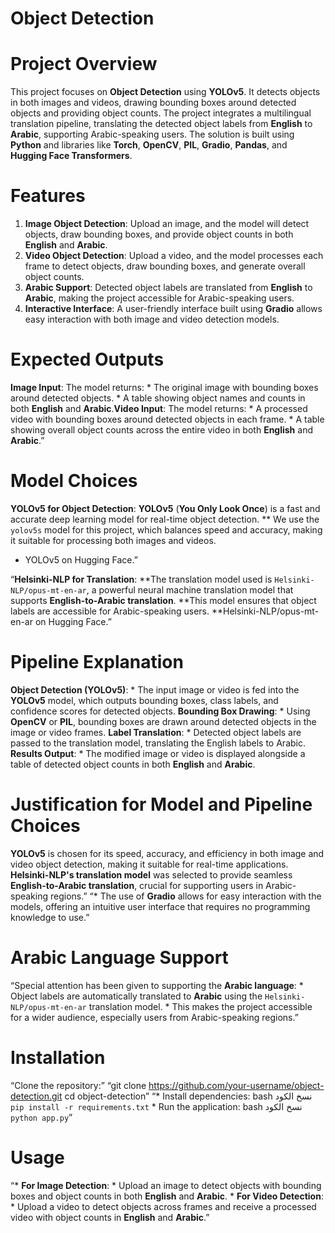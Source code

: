 # Object Detection

# Project Overview
This project focuses on **Object Detection** using **YOLOv5**. It detects objects in both images and videos, drawing bounding boxes around detected objects and providing object counts. The project integrates a multilingual translation pipeline, translating the detected object labels from **English** to **Arabic**, supporting Arabic-speaking users. The solution is built using **Python** and libraries like **Torch**, **OpenCV**, **PIL**, **Gradio**, **Pandas**, and **Hugging Face Transformers**.

# Features
1. **Image Object Detection**: Upload an image, and the model will detect objects, draw bounding boxes, and provide object counts in both **English** and **Arabic**.
2. **Video Object Detection**: Upload a video, and the model processes each frame to detect objects, draw bounding boxes, and generate overall object counts.
3. **Arabic Support**: Detected object labels are translated from **English** to **Arabic**, making the project accessible for Arabic-speaking users.
4. **Interactive Interface**: A user-friendly interface built using **Gradio** allows easy interaction with both image and video detection models.

# Expected Outputs
**Image Input**: The model returns: * The original image with bounding boxes around detected objects. * A table showing object names and counts in both **English** and **Arabic**.**Video Input**: The model returns: * A processed video with bounding boxes around detected objects in each frame. * A table showing overall object counts across the entire video in both **English** and **Arabic**.”

# Model Choices
**YOLOv5 for Object Detection**: 
**YOLOv5** (**You Only Look Once**) is a fast and accurate deep learning model for real-time object detection.
** We use the `yolov5s` model for this project, which balances speed and accuracy, making it suitable for processing both images and videos.
* YOLOv5 on Hugging Face.”

“**Helsinki-NLP for Translation**:
**The translation model used is `Helsinki-NLP/opus-mt-en-ar`, a powerful neural machine translation model that supports **English-to-Arabic translation**.
**This model ensures that object labels are accessible for Arabic-speaking users.
**Helsinki\-NLP/opus\-mt\-en\-ar on Hugging Face.”

# Pipeline Explanation
**Object Detection (YOLOv5)**: * The input image or video is fed into the **YOLOv5** model, which outputs bounding boxes, class labels, and confidence scores for detected objects.
**Bounding Box Drawing**: * Using **OpenCV** or **PIL**, bounding boxes are drawn around detected objects in the image or video frames.
**Label Translation**: * Detected object labels are passed to the translation model, translating the English labels to Arabic.
**Results Output**: * The modified image or video is displayed alongside a table of detected object counts in both **English** and **Arabic**.

# Justification for Model and Pipeline Choices
**YOLOv5** is chosen for its speed, accuracy, and efficiency in both image and video object detection, making it suitable for real-time applications.
**Helsinki-NLP's translation model** was selected to provide seamless **English-to-Arabic translation**, crucial for supporting users in Arabic-speaking regions.”
“* The use of **Gradio** allows for easy interaction with the models, offering an intuitive user interface that requires no programming knowledge to use.”

# Arabic Language Support
“Special attention has been given to supporting the **Arabic language**: * Object labels are automatically translated to **Arabic** using the `Helsinki-NLP/opus-mt-en-ar` translation model. * This makes the project accessible for a wider audience, especially users from Arabic-speaking regions.”

# Installation

“Clone the repository:”
“git clone https://github.com/your-username/object-detection.git cd object-detection”
“* Install dependencies: bash نسخ الكود `pip install -r requirements.txt` * Run the application: bash نسخ الكود `python app.py`”

# Usage
“* **For Image Detection**: * Upload an image to detect objects with bounding boxes and object counts in both **English** and **Arabic**. * **For Video Detection**: * Upload a video to detect objects across frames and receive a processed video with object counts in **English** and **Arabic**.”


























































